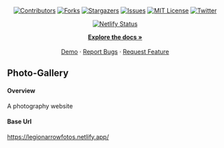 <a name="readme-top"></a>

<!-- Project Shields -->
<div align="center">
  
  [![Contributors][contributors-shield]][contributors-url]
  [![Forks][forks-shield]][forks-url]
  [![Stargazers][stars-shield]][stars-url]
  [![Issues][issues-shield]][issues-url]
  [![MIT License][license-shield]][license-url]
  [![Twitter][twitter-shield]][twitter-url]
  
[![Netlify Status](https://api.netlify.com/api/v1/badges/538bc145-d975-46a2-8aa5-839104c9301a/deploy-status)](https://app.netlify.com/sites/legionarrowfotos/deploys)
</div>


<div>
  <p align="center">
    <a href="https://github.com/LegionImmanuel/Photo-Gallery#readme"><strong>Explore the docs »</strong></a>
    <br />
    <br />
    <a href="https://legionarrowfotos.netlify.app/">Demo</a>
    ·
    <a href="https://github.com/LegionImmanuel/Photo-Gallery/issues">Report Bugs</a>
    ·
    <a href="https://github.com/LegionImmanuel/Photo-Gallery/issues">Request Feature</a>
  </p>
</div>



## Photo-Gallery

#### Overview
A photography website

#### Base Url
https://legionarrowfotos.netlify.app/

<!-- Markdown Links & Images -->

[contributors-shield]: https://img.shields.io/github/contributors/LegionImmanuel/Photo-Gallery.svg?style=for-the-badge
[contributors-url]: https://github.com/LegionImmanuel/Photo-Gallery/graphs/contributors
[forks-shield]: https://img.shields.io/github/forks/LegionImmanuel/customTemplate.svg?style=for-the-badge
[forks-url]: https://github.com/LegionImmanuel/Photo-Gallery/network/members
[stars-shield]: https://img.shields.io/github/stars/LegionImmanuel/Photo-Gallery.svg?style=for-the-badge
[stars-url]: https://github.com/LegionImmanuel/Photo-Gallery/stargazers
[issues-shield]: https://img.shields.io/github/issues/LegionImmanuel/Photo-Gallery.svg?style=for-the-badge
[issues-url]: https://github.com/LegionImmanuel/Photo-Gallery/issues
[license-shield]: https://img.shields.io/github/license/LegionImmanuel/Photo-Gallery.svg?style=for-the-badge
[license-url]: https://github.com/LegionImmanuel/Photo-Gallery/main/LICENSE.md
[twitter-shield]: https://img.shields.io/badge/-@ekwuaziemmanuel-1ca0f1?style=for-the-badge&logo=twitter&logoColor=white&link=https://twitter.com/ekwuaziemmanuel
[twitter-url]: https://twitter.com/ekwuaziemmanuel
